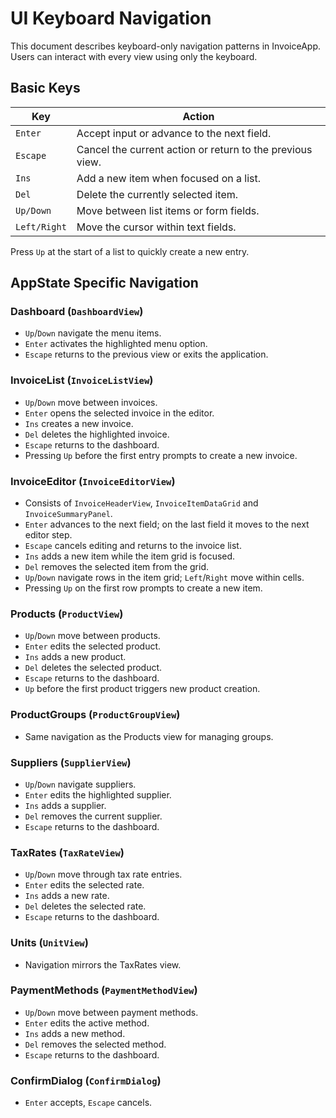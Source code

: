 # UI Keyboard Navigation

This document describes keyboard-only navigation patterns in InvoiceApp.
Users can interact with every view using only the keyboard.

## Basic Keys

| Key | Action |
|-----|-------|
| `Enter` | Accept input or advance to the next field. |
| `Escape` | Cancel the current action or return to the previous view. |
| `Ins` | Add a new item when focused on a list. |
| `Del` | Delete the currently selected item. |
| `Up/Down` | Move between list items or form fields. |
| `Left/Right` | Move the cursor within text fields. |

Press `Up` at the start of a list to quickly create a new entry.

## AppState Specific Navigation

### Dashboard (`DashboardView`)

- `Up`/`Down` navigate the menu items.
- `Enter` activates the highlighted menu option.
- `Escape` returns to the previous view or exits the application.

### InvoiceList (`InvoiceListView`)

- `Up`/`Down` move between invoices.
- `Enter` opens the selected invoice in the editor.
- `Ins` creates a new invoice.
- `Del` deletes the highlighted invoice.
- `Escape` returns to the dashboard.
- Pressing `Up` before the first entry prompts to create a new invoice.

### InvoiceEditor (`InvoiceEditorView`)

- Consists of `InvoiceHeaderView`, `InvoiceItemDataGrid` and
  `InvoiceSummaryPanel`.
- `Enter` advances to the next field; on the last field it moves to the next
  editor step.
- `Escape` cancels editing and returns to the invoice list.
- `Ins` adds a new item while the item grid is focused.
- `Del` removes the selected item from the grid.
- `Up`/`Down` navigate rows in the item grid; `Left`/`Right` move within cells.
- Pressing `Up` on the first row prompts to create a new item.

### Products (`ProductView`)

- `Up`/`Down` move between products.
- `Enter` edits the selected product.
- `Ins` adds a new product.
- `Del` deletes the selected product.
- `Escape` returns to the dashboard.
- `Up` before the first product triggers new product creation.

### ProductGroups (`ProductGroupView`)

- Same navigation as the Products view for managing groups.

### Suppliers (`SupplierView`)

- `Up`/`Down` navigate suppliers.
- `Enter` edits the highlighted supplier.
- `Ins` adds a supplier.
- `Del` removes the current supplier.
- `Escape` returns to the dashboard.

### TaxRates (`TaxRateView`)

- `Up`/`Down` move through tax rate entries.
- `Enter` edits the selected rate.
- `Ins` adds a new rate.
- `Del` deletes the selected rate.
- `Escape` returns to the dashboard.

### Units (`UnitView`)

- Navigation mirrors the TaxRates view.

### PaymentMethods (`PaymentMethodView`)

- `Up`/`Down` move between payment methods.
- `Enter` edits the active method.
- `Ins` adds a new method.
- `Del` removes the selected method.
- `Escape` returns to the dashboard.

### ConfirmDialog (`ConfirmDialog`)

- `Enter` accepts, `Escape` cancels.
